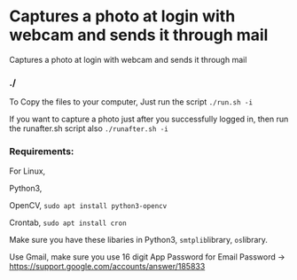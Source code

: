 # Captures a photo at login with webcam and sends it through mail

Captures a photo at login with webcam and sends it through mail

### ./
To Copy the files to your computer,
Just run the script ```./run.sh -i```

If you want to capture a photo just after you successfully logged in,
then run the runafter.sh script also ```./runafter.sh -i```

### Requirements:
For Linux,

Python3,

OpenCV, ```sudo apt install python3-opencv```

Crontab, ```sudo apt install cron```

Make sure you have these libaries in Python3,
```smtplib```library,
```os```library.

Use Gmail, make sure you use 16 digit App Password for Email Password ->
https://support.google.com/accounts/answer/185833

